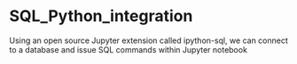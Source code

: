 # SQL_Python_integration
 Using an open source Jupyter extension called ipython-sql, we can connect to a database and issue SQL commands within Jupyter notebook
